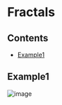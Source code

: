 # Fractals

## Contents

- [Example1](#example1)

## Example1
![image](https://user-images.githubusercontent.com/37311945/173428129-8023c06d-30b0-4c23-a204-5e0d68b99872.png)
